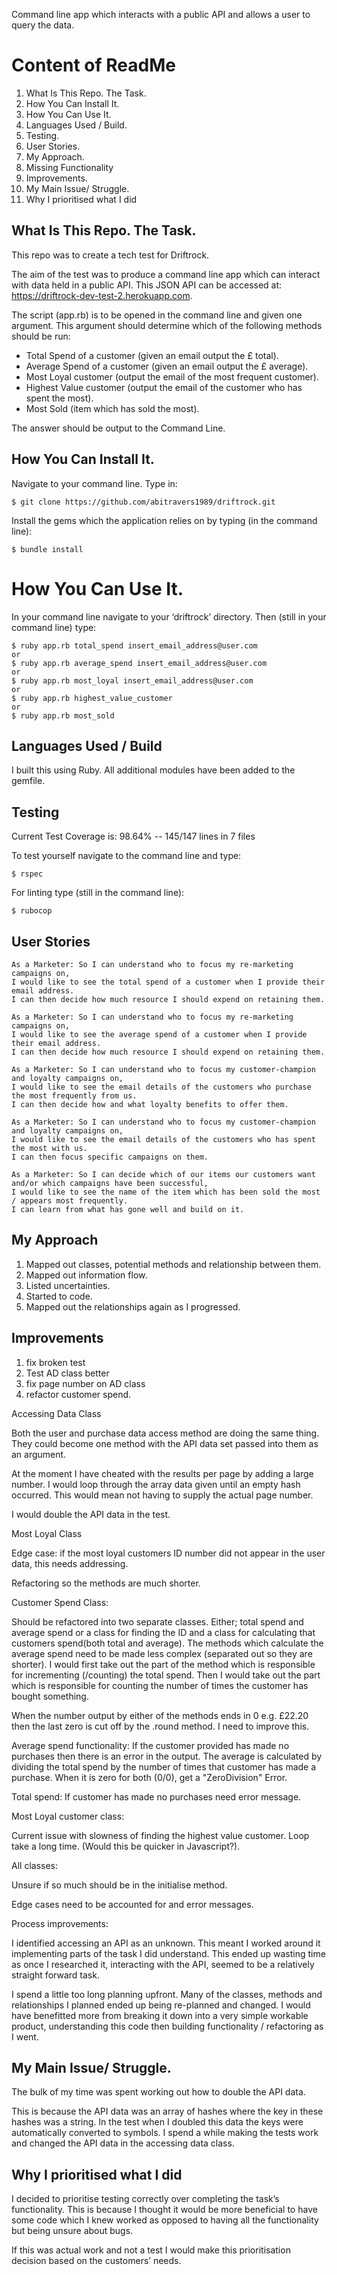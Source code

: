 
Command line app which interacts with a public API and allows a user to query the data.

# Content of ReadMe

1.	What Is This Repo. The Task.
2.	How You Can Install It.
3.	How You Can Use It.
4.	Languages Used / Build.
5.	Testing.
6.	User Stories.
7.	My Approach.
8.	Missing Functionality
9.	Improvements.
10.	My Main Issue/ Struggle.
11.	 Why I prioritised what I did

## What Is This Repo. The Task.

This repo was to create a tech test for Driftrock.

The aim of the test was to produce a command line app which can interact with data held in a public API. This JSON API can be accessed at:  https://driftrock-dev-test-2.herokuapp.com.

The script (app.rb) is to be opened in the command line and given one argument. This argument should determine which of the following methods should be run:

-	Total Spend of a customer (given an email output the £ total).
-	Average Spend of a customer (given an email output the £ average).
-	Most Loyal customer (output the email of the most frequent customer).
-	Highest Value customer (output the email of the customer who has spent the most).
-	Most Sold (item which has sold the most).

The answer should be output to the Command Line.

##  How You Can Install It.

Navigate to your command line. Type in:

`````
$ git clone https://github.com/abitravers1989/driftrock.git
`````

Install the gems which the application relies on by typing (in the command line):

````
$ bundle install
````

# How You Can Use It.

In your command line navigate to your ‘driftrock’ directory. Then (still in your command line) type:

`````
$ ruby app.rb total_spend insert_email_address@user.com
or
$ ruby app.rb average_spend insert_email_address@user.com
or
$ ruby app.rb most_loyal insert_email_address@user.com
or
$ ruby app.rb highest_value_customer
or
$ ruby app.rb most_sold
`````


##  Languages Used / Build

I built this using Ruby. All additional modules have been added to the gemfile.


## Testing

 Current Test Coverage is:  98.64% -- 145/147 lines in 7 files

 To test yourself navigate to the command line and type:

  `````
  $ rspec
  `````
  For linting type (still in the command line):

  `````
  $ rubocop
  `````

## User Stories

````
As a Marketer: So I can understand who to focus my re-marketing campaigns on,
I would like to see the total spend of a customer when I provide their email address.
I can then decide how much resource I should expend on retaining them.

As a Marketer: So I can understand who to focus my re-marketing campaigns on,
I would like to see the average spend of a customer when I provide their email address.
I can then decide how much resource I should expend on retaining them.
````

````
As a Marketer: So I can understand who to focus my customer-champion and loyalty campaigns on,
I would like to see the email details of the customers who purchase the most frequently from us.
I can then decide how and what loyalty benefits to offer them.

As a Marketer: So I can understand who to focus my customer-champion and loyalty campaigns on,
I would like to see the email details of the customers who has spent the most with us.
I can then focus specific campaigns on them.
````

````
As a Marketer: So I can decide which of our items our customers want and/or which campaigns have been successful,
I would like to see the name of the item which has been sold the most / appears most frequently.
I can learn from what has gone well and build on it.
````

## My Approach

1.	Mapped out classes, potential methods and relationship between them.
2.	Mapped out information flow.
3.	Listed uncertainties.
4.	Started to code.
5.	Mapped out the relationships again as I progressed.


## Improvements

1. fix broken test
2. Test AD class better 
2. fix page number on AD class
3. refactor customer spend.


Accessing Data Class

Both the user and purchase data access method are doing the same thing. They could become one method with the API data set passed into them as an argument.

At the moment I have cheated with the results per page by adding a large number. I would loop through the array data given until an empty hash occurred. This would mean not having to supply the actual page number.

I would double the API data in the test.

Most Loyal Class

Edge case: if the most loyal customers ID number did not appear in the user data, this needs addressing.

Refactoring so the methods are much shorter.


Customer Spend Class:

Should be refactored into two separate classes. Either; total spend and average spend or a class for finding the ID and a class for calculating that customers spend(both total and average).
The methods which calculate the average spend need to be made less complex (separated out so they are shorter). I would first take out the part of the method which is responsible for incrementing (/counting) the total spend. Then I would take out the part which is responsible for counting the number of times the customer has bought something.

When the number output by either of the methods ends in 0 e.g. £22.20 then the last zero is cut off by the .round method. I need to improve this.

Average spend functionality: If the customer provided has made no purchases then there is an error in the output. The average is calculated by dividing the total spend by the number of times that customer has made a purchase. When it is zero for both (0/0), get a  "ZeroDivision" Error.

Total spend: If customer has made no purchases need error message.

Most Loyal customer class:

Current issue with slowness of finding the highest value customer. Loop take a long time. (Would this be quicker in Javascript?).


All classes:

Unsure if so much should be in the initialise method.

Edge cases need to be accounted for and error messages.

Process improvements:

I identified accessing an API as an unknown. This meant I worked around it implementing parts of the task I did understand. This ended up wasting time as once I researched it, interacting with the API, seemed to be a relatively straight forward task.

I spend a little too long planning upfront. Many of the classes, methods and relationships I planned ended up being re-planned and changed. I would have benefitted more from breaking it down into a very simple workable product, understanding this code then building functionality / refactoring as I went.

## My Main Issue/ Struggle.

The bulk of my time was spent working out how to double the API data.

This is because the API data was an array of hashes where the key in these hashes was a string. In the test when I doubled this data the keys were automatically converted to symbols. I spend a while making the tests work and changed the API data in the accessing data class.

## Why I prioritised what I did

I decided to prioritise testing correctly over completing the task’s functionality. This is because I thought it would be more beneficial to have some code which I knew worked as opposed to having all the functionality but being unsure about bugs.

If this was actual work and not a test I would make this prioritisation decision based on the customers’ needs.
